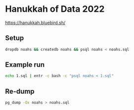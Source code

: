 # Hanukkah of Data 2022

https://hanukkah.bluebird.sh/

## Setup

```bash
dropdb noahs && createdb noahs && psql noahs < noahs.sql
```

## Example run

```bash
echo 1.sql | entr -c bash -c "psql noahs < 1.sql"
```

## Re-dump

```bash
pg_dump -Ox noahs > noahs.sql
```
